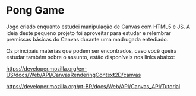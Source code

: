 # Pong Game
Jogo criado enquanto estudei manipulação de Canvas com HTML5 e JS. A ideia deste pequeno projeto foi aproveitar para estudar e relembrar premissas básicas do Canvas durante uma madrugada entediado.

Os principais materias que podem ser encontrados, caso você queira estudar também sobre o assunto, estão disponíveis nos links abaixo:

https://developer.mozilla.org/en-US/docs/Web/API/CanvasRenderingContext2D/canvas

https://developer.mozilla.org/pt-BR/docs/Web/API/Canvas_API/Tutorial
